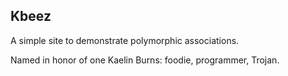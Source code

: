 ## Kbeez

A simple site to demonstrate polymorphic associations.

Named in honor of one Kaelin Burns: foodie, programmer, Trojan.
